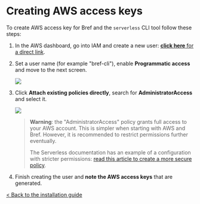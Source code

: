 # Creating AWS access keys

To create AWS access key for Bref and the `serverless` CLI tool follow these steps:

1. In the AWS dashboard, go into IAM and create a new user: [**click here** for a direct link](https://console.aws.amazon.com/iam/home?#/users$new?step=details).

1. Set a user name (for example "bref-cli"), enable **Programmatic access** and move to the next screen.

    ![](aws-keys-step-1.png)

1. Click **Attach existing policies directly**, search for **AdministratorAccess** and select it.

    ![](aws-keys-step-2.png)

    > **Warning**: the "AdministratorAccess" policy grants full access to your AWS account. This is simpler when starting with AWS and Bref. However, it is recommended to restrict permissions further eventually.
    >
    > The Serverless documentation has an example of a configuration with stricter permissions: [read this article to create a more secure policy](https://serverless.com/framework/docs/providers/aws/guide/credentials/#creating-aws-access-keys).

1. Finish creating the user and **note the AWS access keys** that are generated.

[< Back to the installation guide](/docs/installation.md)
